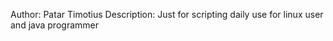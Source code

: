  Author: Patar Timotius
 Description: Just for scripting daily use for linux user and java programmer
